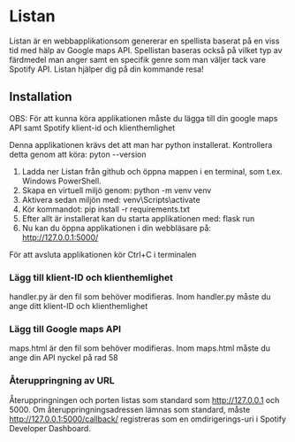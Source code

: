 # Listan

Listan är en webbapplikationsom genererar en spellista baserat på en viss tid med hälp av Google maps API. Spellistan baseras också på vilket typ av färdmedel man anger samt en specifik genre som man väljer tack vare Spotify API. Listan hjälper dig på din kommande resa!

## Installation

OBS: För att kunna köra applikationen måste du lägga till din google maps API samt Spotify klient-id och klienthemlighet

Denna applikationen krävs det att man har python installerat. Kontrollera detta genom att köra: pyton --version

1. Ladda ner Listan från github och öppna mappen i en terminal, som t.ex. Windows PowerShell. 
2. Skapa en virtuell miljö genom: python -m venv venv
3. Aktivera sedan miljön med: venv\Scripts\activate
4. Kör kommandot: pip install -r requirements.txt
5. Efter allt är installerat kan du starta applikationen med: flask run
6. Nu kan du öppna applikationen i din webbläsare på: http://127.0.0.1:5000/

För att avsluta applikationen kör Ctrl+C i terminalen

### Lägg till klient-ID och klienthemlighet

handler.py är den fil som behöver modifieras. Inom handler.py måste du ange ditt klient-ID och klienthemlighet

### Lägg till Google maps API

maps.html är den fil som behöver modifieras. Inom maps.html måste du ange din API nyckel på rad 58

### Återuppringning av URL
Återuppringningen och porten listas som standard som http://127.0.0.1 och 5000. Om återuppringningsadressen lämnas som standard, måste http://127.0.0.1:5000/callback/ registreras som en omdirigerings-uri i Spotify Developer Dashboard.